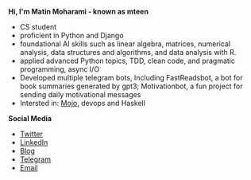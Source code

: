 **Hi, I'm Matin Moharami - known as mteen**
- CS student
- proficient in Python and Django
- foundational AI skills such as linear algebra, matrices, numerical analysis, data structures and algorithms, and data analysis with R.
- applied advanced Python topics, TDD, clean code, and pragmatic programming, async I/O
- Developed multiple telegram bots, Including FastReadsbot, a bot for book summaries generated by gpt3; Motivationbot, a fun project for sending daily motivational messages
- Intersted in: [Mojo](https://www.modular.com/mojo), devops and Haskell
  

**Social Media**

- [Twitter](https://twitter.com/mteen_1)
- [LinkedIn](https://www.linkedin.com/in/matin-moharami/)
- [Blog](https://mteen.ir)
- [Telegram](https://t.me/mteen_1)
- [Email](mailto:matinmoharami@yahoo.com)
